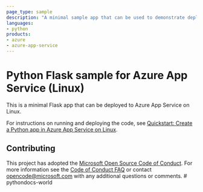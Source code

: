 ```yaml
---
page_type: sample
description: "A minimal sample app that can be used to demonstrate deploying Flask apps to Azure App Service on Linux."
languages:
- python
products:
- azure
- azure-app-service
---
```


# Python Flask sample for Azure App Service (Linux)

This is a minimal Flask app that can be deployed to Azure App Service on Linux.

For instructions on running and deploying the code, see [Quickstart: Create a Python app in Azure App Service on Linux](https://docs.microsoft.com/azure/app-service/quickstart-python).

## Contributing

This project has adopted the [Microsoft Open Source Code of Conduct](https://opensource.microsoft.com/codeofconduct/). For more information see the [Code of Conduct FAQ](https://opensource.microsoft.com/codeofconduct/faq/) or contact [opencode@microsoft.com](mailto:opencode@microsoft.com) with any additional questions or comments.
#   p y t h o n d o c s - w o r l d  
 